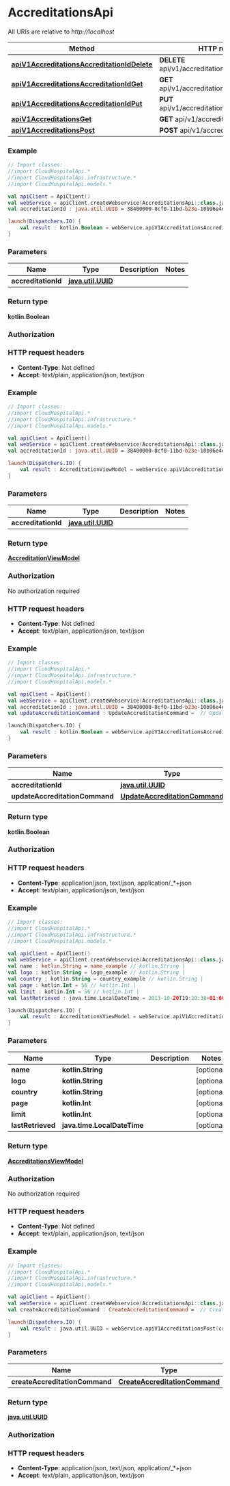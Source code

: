 # AccreditationsApi

All URIs are relative to *http://localhost*

Method | HTTP request | Description
------------- | ------------- | -------------
[**apiV1AccreditationsAccreditationIdDelete**](AccreditationsApi.md#apiV1AccreditationsAccreditationIdDelete) | **DELETE** api/v1/accreditations/{accreditationId} | 
[**apiV1AccreditationsAccreditationIdGet**](AccreditationsApi.md#apiV1AccreditationsAccreditationIdGet) | **GET** api/v1/accreditations/{accreditationId} | 
[**apiV1AccreditationsAccreditationIdPut**](AccreditationsApi.md#apiV1AccreditationsAccreditationIdPut) | **PUT** api/v1/accreditations/{accreditationId} | 
[**apiV1AccreditationsGet**](AccreditationsApi.md#apiV1AccreditationsGet) | **GET** api/v1/accreditations | 
[**apiV1AccreditationsPost**](AccreditationsApi.md#apiV1AccreditationsPost) | **POST** api/v1/accreditations | 





### Example
```kotlin
// Import classes:
//import CloudHospitalApi.*
//import CloudHospitalApi.infrastructure.*
//import CloudHospitalApi.models.*

val apiClient = ApiClient()
val webService = apiClient.createWebservice(AccreditationsApi::class.java)
val accreditationId : java.util.UUID = 38400000-8cf0-11bd-b23e-10b96e4ef00d // java.util.UUID | 

launch(Dispatchers.IO) {
    val result : kotlin.Boolean = webService.apiV1AccreditationsAccreditationIdDelete(accreditationId)
}
```

### Parameters

Name | Type | Description  | Notes
------------- | ------------- | ------------- | -------------
 **accreditationId** | [**java.util.UUID**](.md)|  |

### Return type

**kotlin.Boolean**

### Authorization



### HTTP request headers

 - **Content-Type**: Not defined
 - **Accept**: text/plain, application/json, text/json




### Example
```kotlin
// Import classes:
//import CloudHospitalApi.*
//import CloudHospitalApi.infrastructure.*
//import CloudHospitalApi.models.*

val apiClient = ApiClient()
val webService = apiClient.createWebservice(AccreditationsApi::class.java)
val accreditationId : java.util.UUID = 38400000-8cf0-11bd-b23e-10b96e4ef00d // java.util.UUID | 

launch(Dispatchers.IO) {
    val result : AccreditationViewModel = webService.apiV1AccreditationsAccreditationIdGet(accreditationId)
}
```

### Parameters

Name | Type | Description  | Notes
------------- | ------------- | ------------- | -------------
 **accreditationId** | [**java.util.UUID**](.md)|  |

### Return type

[**AccreditationViewModel**](AccreditationViewModel.md)

### Authorization

No authorization required

### HTTP request headers

 - **Content-Type**: Not defined
 - **Accept**: text/plain, application/json, text/json




### Example
```kotlin
// Import classes:
//import CloudHospitalApi.*
//import CloudHospitalApi.infrastructure.*
//import CloudHospitalApi.models.*

val apiClient = ApiClient()
val webService = apiClient.createWebservice(AccreditationsApi::class.java)
val accreditationId : java.util.UUID = 38400000-8cf0-11bd-b23e-10b96e4ef00d // java.util.UUID | 
val updateAccreditationCommand : UpdateAccreditationCommand =  // UpdateAccreditationCommand | 

launch(Dispatchers.IO) {
    val result : kotlin.Boolean = webService.apiV1AccreditationsAccreditationIdPut(accreditationId, updateAccreditationCommand)
}
```

### Parameters

Name | Type | Description  | Notes
------------- | ------------- | ------------- | -------------
 **accreditationId** | [**java.util.UUID**](.md)|  |
 **updateAccreditationCommand** | [**UpdateAccreditationCommand**](UpdateAccreditationCommand.md)|  | [optional]

### Return type

**kotlin.Boolean**

### Authorization



### HTTP request headers

 - **Content-Type**: application/json, text/json, application/_*+json
 - **Accept**: text/plain, application/json, text/json




### Example
```kotlin
// Import classes:
//import CloudHospitalApi.*
//import CloudHospitalApi.infrastructure.*
//import CloudHospitalApi.models.*

val apiClient = ApiClient()
val webService = apiClient.createWebservice(AccreditationsApi::class.java)
val name : kotlin.String = name_example // kotlin.String | 
val logo : kotlin.String = logo_example // kotlin.String | 
val country : kotlin.String = country_example // kotlin.String | 
val page : kotlin.Int = 56 // kotlin.Int | 
val limit : kotlin.Int = 56 // kotlin.Int | 
val lastRetrieved : java.time.LocalDateTime = 2013-10-20T19:20:30+01:00 // java.time.LocalDateTime | 

launch(Dispatchers.IO) {
    val result : AccreditationsViewModel = webService.apiV1AccreditationsGet(name, logo, country, page, limit, lastRetrieved)
}
```

### Parameters

Name | Type | Description  | Notes
------------- | ------------- | ------------- | -------------
 **name** | **kotlin.String**|  | [optional]
 **logo** | **kotlin.String**|  | [optional]
 **country** | **kotlin.String**|  | [optional]
 **page** | **kotlin.Int**|  | [optional]
 **limit** | **kotlin.Int**|  | [optional]
 **lastRetrieved** | **java.time.LocalDateTime**|  | [optional]

### Return type

[**AccreditationsViewModel**](AccreditationsViewModel.md)

### Authorization

No authorization required

### HTTP request headers

 - **Content-Type**: Not defined
 - **Accept**: text/plain, application/json, text/json




### Example
```kotlin
// Import classes:
//import CloudHospitalApi.*
//import CloudHospitalApi.infrastructure.*
//import CloudHospitalApi.models.*

val apiClient = ApiClient()
val webService = apiClient.createWebservice(AccreditationsApi::class.java)
val createAccreditationCommand : CreateAccreditationCommand =  // CreateAccreditationCommand | 

launch(Dispatchers.IO) {
    val result : java.util.UUID = webService.apiV1AccreditationsPost(createAccreditationCommand)
}
```

### Parameters

Name | Type | Description  | Notes
------------- | ------------- | ------------- | -------------
 **createAccreditationCommand** | [**CreateAccreditationCommand**](CreateAccreditationCommand.md)|  | [optional]

### Return type

[**java.util.UUID**](java.util.UUID.md)

### Authorization



### HTTP request headers

 - **Content-Type**: application/json, text/json, application/_*+json
 - **Accept**: text/plain, application/json, text/json

